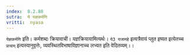 ```yaml
---
index:  8.2.88
sutra:  ये यज्ञकर्मणि
vritti:  nyasa
---
```


`येज्ञकर्मणि` इति। कर्मशब्दः क्रियावाची। यज्ञक्रियायामित्यर्थः। `ये3 यजामहे` इत्यत्रैवायं प्लुत इष्यत इत्येतच्च `प्राचाम्` इत्यस्यानुवृत्तेः, व्यवस्थितविभाषाविज्ञानाच्च लभ्यत इति वेदितव्यम्।।

